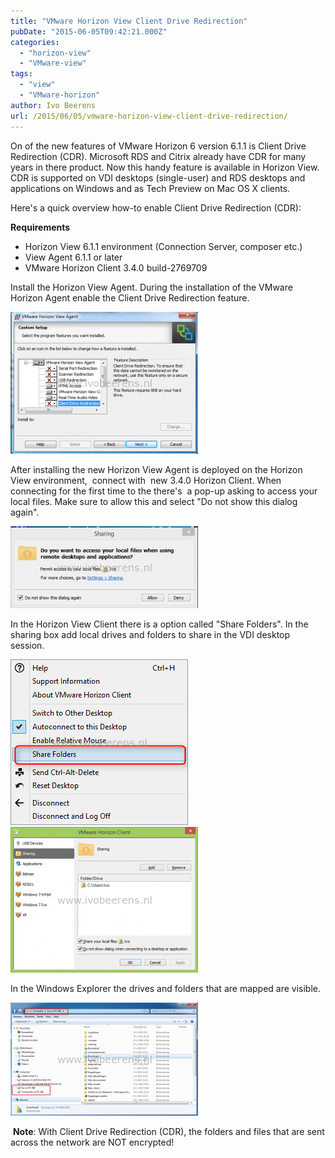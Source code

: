```yaml
---
title: "VMware Horizon View Client Drive Redirection"
pubDate: "2015-06-05T09:42:21.000Z"
categories: 
  - "horizon-view"
  - "VMware-view"
tags: 
  - "view"
  - "VMware-horizon"
author: Ivo Beerens
url: /2015/06/05/vmware-horizon-view-client-drive-redirection/
---
```


On of the new features of VMware Horizon 6 version 6.1.1 is Client Drive Redirection (CDR). Microsoft RDS and Citrix already have CDR for many years in there product. Now this handy feature is available in Horizon View. CDR is supported on VDI desktops (single-user) and RDS desktops and applications on Windows and as Tech Preview on Mac OS X clients.

Here's a quick overview how-to enable Client Drive Redirection (CDR):

**Requirements**

- Horizon View 6.1.1 environment (Connection Server, composer etc.)
- View Agent 6.1.1 or later
- VMware Horizon Client 3.4.0 build-2769709

Install the Horizon View Agent. During the installation of the VMware Horizon Agent enable the Client Drive Redirection feature.

[![agent](images/agent-300x227.png)](images/agent.png)

After installing the new Horizon View Agent is deployed on the Horizon View environment,  connect with  new 3.4.0 Horizon Client. When connecting for the first time to the there's  a pop-up asking to access your local files. Make sure to allow this and select "Do not show this dialog again".

[![View Deskstop](images/View-Deskstop-300x131.png)](images/View-Deskstop.png)

In the Horizon View Client there is a option called "Share Folders". In the sharing box add local drives and folders to share in the VDI desktop session.

[![0_sharing](images/0_sharing.png)](images/0_sharing.png) [![Sharing](images/Sharing-300x233.png)](images/Sharing.png)

In the Windows Explorer the drives and folders that are mapped are visible.

[![files](images/files-300x181.png)](images/files.png)

 **Note**: With Client Drive Redirection (CDR), the folders and files that are sent across the network are NOT encrypted!